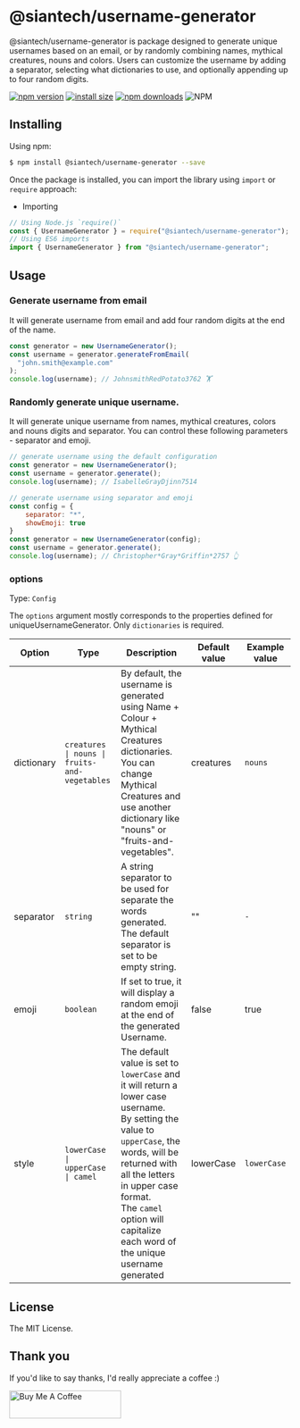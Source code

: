 # @siantech/username-generator

<p>
@siantech/username-generator is package designed to generate unique usernames based on an email, or by randomly combining names, mythical creatures, nouns and colors. Users can customize the username by adding a separator, selecting what dictionaries to use, and optionally appending up to four random digits.
</p>

[![npm version](https://img.shields.io/npm/v/@siantech/username-generator.svg?style=flat-square)](https://www.npmjs.org/package/@siantech/username-generator)
[![install size](https://packagephobia.now.sh/badge?p=@siantech/username-generator)](https://packagephobia.now.sh/result?p=@siantech/username-generator)
[![npm downloads](https://img.shields.io/npm/dm/@siantech/username-generator.svg?style=flat-square)](http://npm-stat.com/charts.html?package=@siantech/username-generator)
![NPM](https://img.shields.io/npm/l/@siantech/username-generator)

## Installing

Using npm:

```bash
$ npm install @siantech/username-generator --save
```

Once the package is installed, you can import the library using `import` or `require` approach:

- Importing

```javascript
// Using Node.js `require()`
const { UsernameGenerator } = require("@siantech/username-generator");
// Using ES6 imports
import { UsernameGenerator } from "@siantech/username-generator";
```

## Usage

### Generate username from email

It will generate username from email and add four random digits at the end of the name.

```javascript
const generator = new UsernameGenerator();
const username = generator.generateFromEmail(
  "john.smith@example.com"
);
console.log(username); // JohnsmithRedPotato3762 🏋️
```

### Randomly generate unique username.

It will generate unique username from names, mythical creatures, colors and nouns digits and separator. You can control these following parameters - separator and emoji.

```javascript
// generate username using the default configuration
const generator = new UsernameGenerator();
const username = generator.generate();
console.log(username); // IsabelleGrayDjinn7514

// generate username using separator and emoji
const config = {
    separator: "*",
    showEmoji: true
}
const generator = new UsernameGenerator(config);
const username = generator.generate();
console.log(username); // Christopher*Gray*Griffin*2757 👆

```

### options

Type: `Config`

The `options` argument mostly corresponds to the properties defined for uniqueUsernameGenerator. Only `dictionaries` is required.


| Option     | Type                                          | Description                                                                                                                                                                                                                                                                       | Default value | Example value |
|------------|-----------------------------------------------|-----------------------------------------------------------------------------------------------------------------------------------------------------------------------------------------------------------------------------------------------------------------------------------|---------------|---------------|
| dictionary | `creatures \| nouns \| fruits-and-vegetables` | By default, the username is generated using Name + Colour + Mythical Creatures dictionaries. You can change Mythical Creatures and use another dictionary like "nouns" or "fruits-and-vegetables".                                                                                | creatures     | `nouns`       |
| separator  | `string`                                      | A string separator to be used for separate the words generated. The default separator is set to be empty string.                                                                                                                                                                  | ""            | `-`           |
| emoji      | `boolean`                                     | If set to true, it will display a random emoji at the end of the generated Username.                                                                                                                                                                                              | false         | true          |
| style      | `lowerCase \| upperCase \| camel`             | The default value is set to `lowerCase` and it will return a lower case username.<br>By setting the value to `upperCase`, the words, will be returned with all the letters in upper case format.<br>The `camel` option will capitalize each word of the unique username generated | lowerCase     | `lowerCase`   |

## License

The MIT License.

## Thank you
If you'd like to say thanks, I'd really appreciate a coffee :)

<a href="https://buymeacoffee.com/silviuks" target="_blank"><img src="https://cdn.buymeacoffee.com/buttons/v2/default-yellow.png" alt="Buy Me A Coffee" style="height: 50px !important;width: 200px !important;" ></a>
